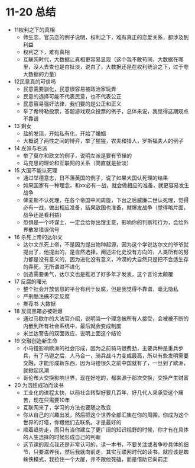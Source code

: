 

# 11-20 总结

* 11权利之下的真相
    * 师生恋，官员恋的例子说明，权利之下，难有真正的恋爱关系，都涉及到利益
    * 权利之下，难有真相
    * 互联网时代，大数据让真相更容易显现（这个我不敢苟同，大数据在哪里，没人去查也是白扯淡，说白了，大数据还是在权利统治之下，过于夸大数据的力量）
* 12民意真的可信吗
    * 民意需要驯化，民意很容易被政治家玩弄
    * 民意的选择可能不代表民意，也不代表公正
    * 民意容易强奸法律，我们要的是公正和正义
    * 举了希特勒投票，答题游戏观众投票的例子，总体来说，我觉得这期观点不靠谱
* 13 剩女
    * 盐的发现，开始私有化，开始了婚姻
    * 大概说了两性之间的博弈，举了猩猩，农夫和猎人，罗斯福夫人的例子
* 14 左派与右派
    * 举了莫尔和欧文的例子，说明左派是要有节操的
    * 马克思的理论和互联网的关系（简直就是扯淡）
* 15 大国不能认死理
    * 通过举德意志，日不落英国的例子，说了如果大国认死理的结果
    * 如果国家有一种理念，和xx必有一战，就会做相应的准备，就更容易发生战争
    * 俾麦斯不认死理，在各个帝国中间周旋，下台之后威廉二世认死理，觉得必有一战，做出相应准备，结果敌国也准备，就爆发战争（觉得略片面，战争还是看利益）
    * 恐惧是一个坏谋士，一定会给你出馊主意，影响你的判断和行为，会给外界散发错误信号
* 16 杀死上帝的达尔文
    * 达尔文杀死上帝，不是因为提出物种起源，因为这个学说达尔文的爷爷就提出了，他提出的，是自然选择，阐述进化史没有方向的，人类所有的努力都是没有意义的，因为进化没有意义，冷漠的大自然只是把不合适生存的弄死，无所谓进不进化
    * 创造需要勇气，达尔文也是推迟了好多年才发表，这个言论太颠覆
* 17 反腐的曙光
    * 整个社会开放信息的平台有利于反腐，但是我觉得不靠谱，毫无隐私
    * 严刑酷法搞不定反腐
    * 推荐书 大数据
* 18 反腐黑箱必被砸爆
    * 通过马歇尔的大法官介绍，说明当一个理念被所有人接受，会被被不断的内嵌到所有社会系统中，最后就会变成制度
    * 米兰达警告的双面效应，说明上面这个结论
* 19 交融创造新生命
    * 小马镫影响欧洲的社会形成，因为之前骑马很费劲，主要兵种是重兵步兵，有了马镫之后，人马合一，骑兵战斗力变成最高，所以有些发明需要交融，才能形成新东西，因为马镫很久之前中国就有了，一旦到了欧洲，就掀起风潮
    * 哥伦布大交换影响世界，现在好吃的，都来源于那次交换，交换产生财富
* 20 为泡妞成功而读书
    * 工业化的进程太快，以前社会转型好要几百年，好几代人来承受这个痛苦，现在只需要10年
    * 互联网来了，学习的方法也要随之改变
    * 你从自己的兴趣出发，然后把这个世界全部汇集在你的周围，你成为这个世界的灯塔，你跟他们去联系。才是最好的
    * 顺着趋势走，而只有当你建立了更广阔的知识视野的时候，你才有在具体的人生选择的时候形成自己的判断
    * 这节课的观点我还是非常认可的，读一本书，不要关注或者争吵具体的细节，只要滋养我，然后我就向前走，其实互联网时代的读书，就应该是蜘蛛侠模式，我拉住一个大厦，并不跟他死磕，而是借助它向前走
